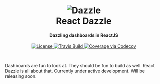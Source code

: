 <h1 align="center">
  <img src="https://raw.githubusercontent.com/Raathigesh/Dazzle/master/docs/Dazzle.png" alt="Dazzle">
   <br>
  React Dazzle
  <br>
  <h4 align="center">Dazzling dashboards in ReactJS</h4>
</h1>

<p align="center">
  <a href="https://github.com/Raathigesh/Dazzle/blob/master/LICENSE">
    <img src="https://img.shields.io/npm/l/express.svg?maxAge=2592000&style=flat-square"
         alt="License">
  </a>
  <a href="https://travis-ci.org/Raathigesh/Dazzle">
    <img src="https://travis-ci.org/Raathigesh/Dazzle.svg?branch=master&style=flat-square"
         alt="Travis Build">
  </a>
  <a href="https://codecov.io/github/Raathigesh/Dazzle?branch=master">
    <img src="https://codecov.io/github/Raathigesh/Dazzle/coverage.svg?branch=master&style=flat-square" alt="Coverage via Codecov" />
  </a>
</p>
<br>

Dashboards are fun to look at. They should be fun to build as well. React Dazzle is all about that. Currently under active development. Will be releasing soon.
 
